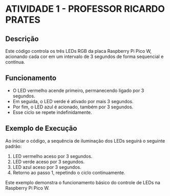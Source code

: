 # ATIVIDADE 1 - PROFESSOR RICARDO PRATES

## Descrição

Este código controla os três LEDs RGB da placa Raspberry Pi Pico W, acionando cada cor em um intervalo de 3 segundos de forma sequencial e contínua.

## Funcionamento

- O LED vermelho acende primeiro, permanecendo ligado por 3 segundos.
- Em seguida, o LED verde é ativado por mais 3 segundos.
- Por fim, o LED azul é acionado, também por 3 segundos.
- Esse ciclo se repete indefinidamente.

## Exemplo de Execução

Ao iniciar o código, a sequência de iluminação dos LEDs seguirá o seguinte padrão:

1. LED vermelho aceso por 3 segundos.
2. LED verde aceso por 3 segundos.
3. LED azul aceso por 3 segundos.
4. Retorno ao passo 1, repetindo o ciclo continuamente.

Este exemplo demonstra o funcionamento básico do controle de LEDs na Raspberry Pi Pico W.
